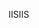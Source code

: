  <span data-ttu-id="05f19-101">IIS</span><span class="sxs-lookup"><span data-stu-id="05f19-101">IIS</span></span> 